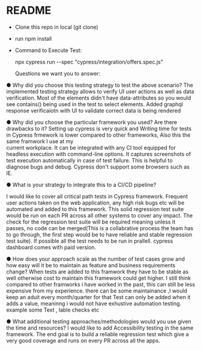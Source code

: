 # README

- Clone this repo in local (git clone)
- run npm install
- Command to  Execute Test:
  
  npx cypress run --spec "cypress/integration/offers.spec.js"
  
  Questions we want you to answer:
  
● Why did you choose this testing strategy to test the above scenario?
 The implemented testing strategy allows to verify UI user actions as well as data verification. Most of the elements didn't have data-attributes so you would see contains() being used in the test to select elements. Added graphql response verificaiotn with UI to validate correct data is being rendered

● Why did you choose the particular framework you used? Are there drawbacks to it?
   Setting up cypress is very quick and  Writing time for tests in Cypress frmework is lower compared to other frameworks, Also this the same framwork I use at my   
   current workplace.
   It can be integrated with any CI tool equipped for headless execution with command-line options.
   It captures screenshots of test execution automatically in case of test failure. This is helpful to diagnose bugs and debug. Cypress don't support some browsers   such as IE.
   
● What is your strategy to integrate this to a CI/CD pipeline?

 I would like to cover all critical path tests in Cypress framework. Frequent user actions taken on the web application, any high risk bugs etc will be automated 
 and added to this framework. This solid regression test suite would be run on each PR across all other systems to cover any impact.
 The check for the regression test suite will be required meaning unless it passes, no code can be merged(This is a collabrative process the team has to go through,
 the first step would be to have reliable and stable regression test suite). If possible all the test needs to be run in prallell. cypress dashboard comes with paid
 version.
 
● How does your approach scale as the number of test cases grow and how easy will
it be to maintain as feature and business requirements change?
 When tests are added to this framwork they have to be stable as well otherwise cost to maintain this framework could get higher. I still think compared to other 
 framworks i have worked in the past, this can still be less expensive from my experience. 
 there can be some maintainance ,I would keep an aduit every month/quarter for that
 Test can only be added when it adds a value, meaninng i would not have exhustive automation testing. example some Text , lable checks etc

● What additional testing approaches/methodologies would you use given the time
and resources?
I would  like to add Accessibility testing in the same framework.  The end goal is to build a reliable regression test which give a very good coverage and runs on every PR across all the apps. 
